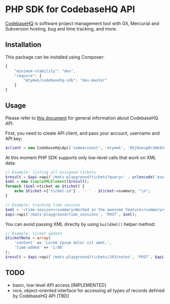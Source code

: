 PHP SDK for CodebaseHQ API
==========================

[CodebaseHQ](http://www.codebasehq.com/) is software project management tool with Git, Mercurial and Subversion hosting,
bug and time tracking, and more.


Installation
------------
This package can be installed using Composer:

```js
{
    "minimum-stability": "dev",
    "require": {
        "mtymek/codebasehq-sdk": "dev-master"
    }
}
```

Usage
-----

Please refer to [this document](http://support.codebasehq.com/kb/api-documentation) for general information about
CodebaseHQ API.

First, you need to create API client, and pass your account, username and API key:

```php
$client = new CodebaseHq\Api('someaccount', 'mtymek', '85j9axug8r2mb42ao5rf59nrpstesdujbj05x2ih');
```

At this moment PHP SDK supports only low-level calls that work on XML data:

```php
// Example: listing all assigned tickets
$result = $api->api('/mats-playground/tickets?query=' . urlencode('assignee:me'));
$xml = new SimpleXMLElement($result);
foreach ($xml->ticket as $ticket) {
    echo $ticket->{'ticket-id'} . ': ' . $ticket->summary, "\n";
}

// Example: tracking time session
$xml = '<time-session><summary>Worked on the awesome feature</summary><minutes>60:00</minutes></time-session>';
$api->api('/mats-playground/time_sessions', 'POST', $xml);
```

You can avoid passing XML directly by using `buildXml()` helper method:

```php
// Example: ticket update
$ticketNote = array(
    'content' => 'Lorem Ipsum dolor sit amet.',
    'time-added' => '1:00'
);
$result = $api->api('/mats-playground/tickets/263/notes', 'POST', $api->buildXml('ticket-note', $ticketNote));
```

TODO
----

* basic, low-level API access [IMPLEMENTED]
* nice, object-oriented interface for accessing all types of records defined by CodebaseHQ API [TBD]

